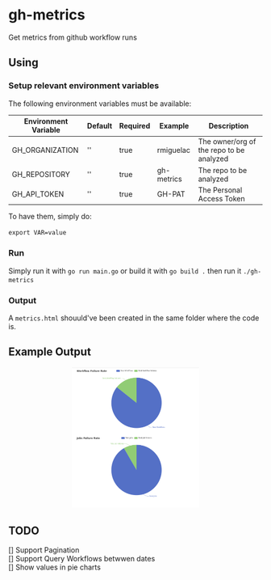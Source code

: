 # gh-metrics
Get metrics from github workflow runs

## Using

### Setup relevant environment variables

The following environment variables must be available:

| Environment Variable | Default | Required | Example    | Description |
| -------------------- | ------- | -------- | ---------- | ----------- |
| GH_ORGANIZATION      | ''      | true     | rmiguelac  | The owner/org of the repo to be analyzed |
| GH_REPOSITORY        | ''      | true     | gh-metrics | The repo to be analyzed |
| GH_API_TOKEN         | ''      | true     | GH-PAT     | The Personal Access Token |

To have them, simply do:

`export VAR=value`

### Run

Simply run it with `go run main.go` or build it with `go build .` then run it `./gh-metrics`


### Output

A `metrics.html` shouuld've been created in the same folder where the code is.

## Example Output

<p align='center'.>
  <img src="./static/metrics.png" width=50% height=50%>
</p>


## TODO

[] Support Pagination  
[] Support Query Workflows betwwen dates  
[] Show values in pie charts  